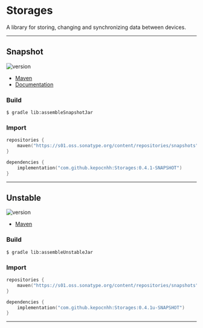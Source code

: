 # Storages
A library for storing, changing and synchronizing data between devices.

---

## Snapshot

![version](https://img.shields.io/static/v1?label=version&message=0.4.1-SNAPSHOT&labelColor=212121&color=2962ff&style=flat)

- [Maven](https://s01.oss.sonatype.org/content/repositories/snapshots/com/github/kepocnhh/Storages/0.4.1-SNAPSHOT)
- [Documentation](https://StanleyProjects.github.io/Storages/doc/0.4.1-SNAPSHOT)

### Build
```
$ gradle lib:assembleSnapshotJar
```

### Import
```kotlin
repositories {
    maven("https://s01.oss.sonatype.org/content/repositories/snapshots")
}

dependencies {
    implementation("com.github.kepocnhh:Storages:0.4.1-SNAPSHOT")
}
```

---

## Unstable

![version](https://img.shields.io/static/v1?label=version&message=0.4.1u-SNAPSHOT&labelColor=212121&color=2962ff&style=flat)

- [Maven](https://s01.oss.sonatype.org/content/repositories/snapshots/com/github/kepocnhh/Storages/0.4.1u-SNAPSHOT)

### Build
```
$ gradle lib:assembleUnstableJar
```

### Import
```kotlin
repositories {
    maven("https://s01.oss.sonatype.org/content/repositories/snapshots")
}

dependencies {
    implementation("com.github.kepocnhh:Storages:0.4.1u-SNAPSHOT")
}
```

---
